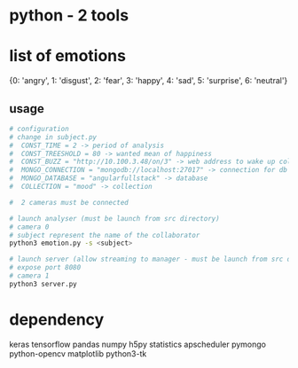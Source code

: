 # python - 2 tools
 
# list of emotions
{0: 'angry', 1: 'disgust', 2: 'fear', 3: 'happy', 4: 'sad', 5: 'surprise', 6: 'neutral'}

## usage

```bash
# configuration
# change in subject.py
#  CONST_TIME = 2 -> period of analysis
#  CONST_TREESHOLD = 80 -> wanted mean of happiness 
#  CONST_BUZZ = "http://10.100.3.48/on/3" -> web address to wake up collaboratpor
#  MONGO_CONNECTION = "mongodb://localhost:27017" -> connection for db
#  MONGO_DATABASE = "angularfullstack" -> database
#  COLLECTION = "mood" -> collection

#  2 cameras must be connected

# launch analyser (must be launch from src directory)
# camera 0 
# subject represent the name of the collaborator
python3 emotion.py -s <subject>

# launch server (allow streaming to manager - must be launch from src directory)
# expose port 8080
# camera 1 
python3 server.py 

```

# dependency
keras
tensorflow
pandas
numpy
h5py
statistics
apscheduler
pymongo
python-opencv
matplotlib
python3-tk
